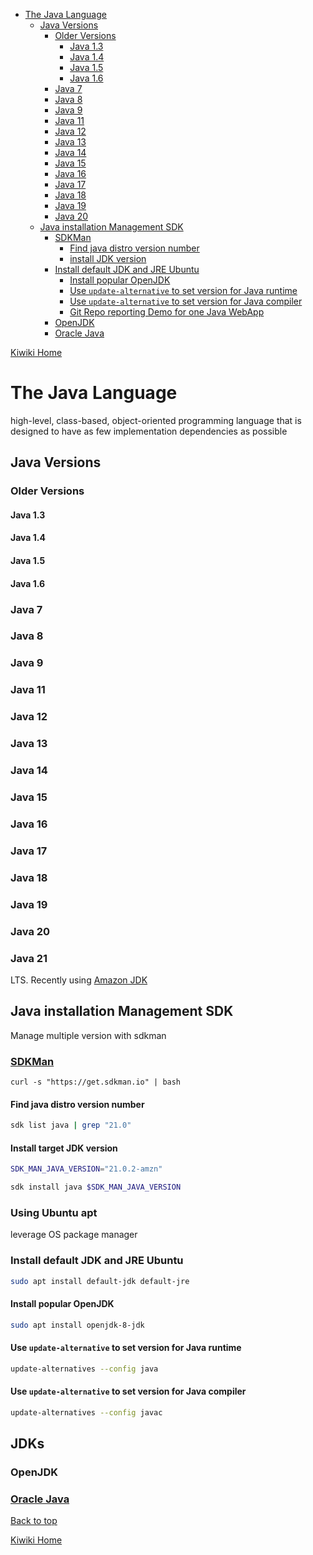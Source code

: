 - [The Java Language](#the-java-language)
  - [Java Versions](#java-versions)
    - [Older Versions](#older-versions)
      - [Java 1.3](#java-13)
      - [Java 1.4](#java-14)
      - [Java 1.5](#java-15)
      - [Java 1.6](#java-16)
    - [Java 7](#java-7)
    - [Java 8](#java-8)
    - [Java 9](#java-9)
    - [Java 11](#java-11)
    - [Java 12](#java-12)
    - [Java 13](#java-13-1)
    - [Java 14](#java-14-1)
    - [Java 15](#java-15-1)
    - [Java 16](#java-16-1)
    - [Java 17](#java-17)
    - [Java 18](#java-18)
    - [Java 19](#java-19)
    - [Java 20](#java-20)
  - [Java installation Management SDK](#java-installation-management-sdk)
    - [SDKMan](#sdkman)
      - [Find java distro version number](#find-java-distro-version-number)
      - [install JDK version](#install-jdk-version)
    - [Install default JDK and JRE Ubuntu](#install-default-jdk-and-jre-ubuntu)
      - [Install popular OpenJDK](#install-popular-openjdk)
      - [Use `update-alternative` to set version for Java runtime](#use-update-alternative-to-set-version-for-java-runtime)
      - [Use `update-alternative` to set version for Java compiler](#use-update-alternative-to-set-version-for-java-compiler)
      - [Git Repo reporting Demo for one Java WebApp](#git-repo-reporting-demo-for-one-java-webapp)
    - [OpenJDK](#openjdk)
    - [Oracle Java](#oracle-java)

[Kiwiki Home](/../../)

# The Java Language
high-level, class-based, object-oriented programming language that is designed to have as few implementation dependencies as possible
## Java Versions

### Older Versions
#### Java 1.3

#### Java 1.4

#### Java 1.5

#### Java 1.6

### Java 7

### Java 8

### Java 9

### Java 11

### Java 12

### Java 13

### Java 14

### Java 15

### Java 16

### Java 17

### Java 18

### Java 19

### Java 20

### Java 21
LTS. Recently using [Amazon JDK](https://docs.aws.amazon.com/corretto/latest/corretto-21-ug/downloads-list.html)

## Java installation Management SDK
Manage multiple version with sdkman

### [SDKMan](https://sdkman.io/)
`curl -s "https://get.sdkman.io" | bash`

#### Find java distro version number
```bash
sdk list java | grep "21.0"
```

#### Install target JDK version
```bash
SDK_MAN_JAVA_VERSION="21.0.2-amzn"

sdk install java $SDK_MAN_JAVA_VERSION
```
### Using Ubuntu apt
leverage OS package manager

### Install default JDK and JRE Ubuntu
``` bash
sudo apt install default-jdk default-jre
```

#### Install popular OpenJDK
```bash
sudo apt install openjdk-8-jdk
```

#### Use `update-alternative` to set version for Java runtime

```bash
update-alternatives --config java
```

#### Use `update-alternative` to set version for Java compiler

```bash
update-alternatives --config javac
```
## JDKs

### OpenJDK

### [Oracle Java](https://www.oracle.com/java/)


[Back to top](#)

[Kiwiki Home](/../../)
